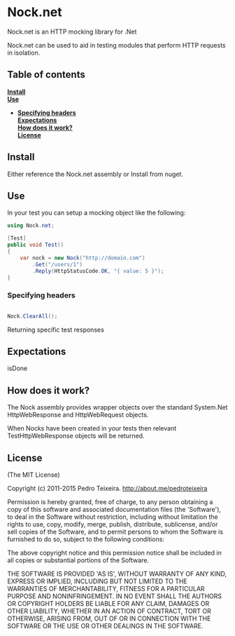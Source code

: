 # Nock.net

Nock.net is an HTTP mocking library for .Net

Nock.net can be used to aid in testing modules that perform HTTP requests in isolation.

## Table of contents

**[Install](#install)**  
**[Use](#use)**  
  - **[Specifying headers](#specifying-headers)**  
**[Expectations](#expectations)**  
**[How does it work?](#how-does-it-work)**  
**[License](#license)**  


## Install

Either reference the Nock.net assembly or Install from nuget.

## Use

In your test you can setup a mocking object like the following:

```c#
using Nock.net;

[Test]
public void Test()
{
    var nock = new Nock("http://domain.com")
        .Get("/users/1")
        .Reply(HttpStatusCode.OK, "{ value: 5 }");
}
```

### Specifying headers



```c#

Nock.ClearAll();

```

Returning specific test responses

## Expectations

isDone

## How does it work?

The Nock assembly provides wrapper objects over the standard System.Net HttpWebResponse and HttpWebRequest objects.

When Nocks have been created in your tests then relevant TestHttpWebResponse objects will be returned.

## License

(The MIT License)

Copyright (c) 2011-2015 Pedro Teixeira. http://about.me/pedroteixeira

Permission is hereby granted, free of charge, to any person obtaining a copy of this software and associated documentation files (the 'Software'), to deal in the Software without restriction, including without limitation the rights to use, copy, modify, merge, publish, distribute, sublicense, and/or sell copies of the Software, and to permit persons to whom the Software is furnished to do so, subject to the following conditions:

The above copyright notice and this permission notice shall be included in all copies or substantial portions of the Software.

THE SOFTWARE IS PROVIDED 'AS IS', WITHOUT WARRANTY OF ANY KIND, EXPRESS OR IMPLIED, INCLUDING BUT NOT LIMITED TO THE WARRANTIES OF MERCHANTABILITY, FITNESS FOR A PARTICULAR PURPOSE AND NONINFRINGEMENT. IN NO EVENT SHALL THE AUTHORS OR COPYRIGHT HOLDERS BE LIABLE FOR ANY CLAIM, DAMAGES OR OTHER LIABILITY, WHETHER IN AN ACTION OF CONTRACT, TORT OR OTHERWISE, ARISING FROM, OUT OF OR IN CONNECTION WITH THE SOFTWARE OR THE USE OR OTHER DEALINGS IN THE SOFTWARE.
